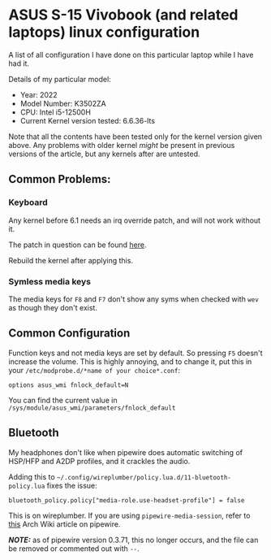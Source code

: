 # ASUS S-15 Vivobook (and related laptops) linux configuration

A list of all configuration I have done on this particular laptop while I
have had it.

Details of my particular model:
* Year: 2022
* Model Number: K3502ZA
* CPU: Intel i5-12500H
* Current Kernel version tested: 6.6.36-lts

Note that all the contents have been tested only for the kernel version given
above. Any problems with older kernel *might* be present in previous versions of
the article, but any kernels after are untested.

## Common Problems:
### Keyboard
Any kernel before 6.1 needs an irq override patch, and will not work without it.

The patch in question can be found
[here](https://bugzilla.kernel.org/attachment.cgi?id=301559&action=diff).

Rebuild the kernel after applying this.

### Symless media keys
The media keys for `F8` and `F7` don't show any syms when checked with `wev` as
though they don't exist.

## Common Configuration
Function keys and not media keys are set by default. So pressing `F5` doesn't
increase the volume. This is highly annoying, and to change it,
put this in your `/etc/modprobe.d/*name of your choice*.conf`:
```
options asus_wmi fnlock_default=N
```
You can find the current value in `/sys/module/asus_wmi/parameters/fnlock_default`

## Bluetooth
My headphones don't like when pipewire does automatic switching of HSP/HFP and
A2DP profiles, and it crackles the audio.

Adding this to `~/.config/wireplumber/policy.lua.d/11-bluetooth-policy.lua`
fixes the issue:
```
bluetooth_policy.policy["media-role.use-headset-profile"] = false
```
This is on wireplumber. If you are using `pipewire-media-session`, refer to [this](https://wiki.archlinux.org/title/PipeWire#Bluetooth_devices)
Arch Wiki article on pipewire.

***NOTE:*** as of pipewire version 0.3.71, this no longer occurs, and the file
can be removed or commented out with `--`.
